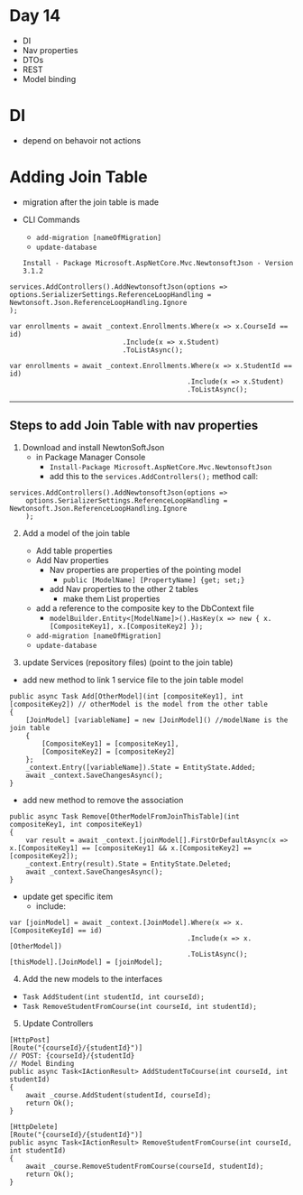 # Day 14

- DI
- Nav properties
- DTOs
- REST
- Model binding

# DI 
- depend on behavoir not actions

# Adding Join Table
- migration after the join table is made
- CLI Commands
    - `add-migration [nameOfMigration]`
    - `update-database`

    `Install - Package Microsoft.AspNetCore.Mvc.NewtonsoftJson - Version 3.1.2`
``` CSharp
services.AddControllers().AddNewtonsoftJson(options =>
options.SerializerSettings.ReferenceLoopHandling = Newtonsoft.Json.ReferenceLoopHandling.Ignore
);
```

```CSharp
var enrollments = await _context.Enrollments.Where(x => x.CourseId == id)
                            .Include(x => x.Student)
                            .ToListAsync();
```

```CSharp
var enrollments = await _context.Enrollments.Where(x => x.StudentId == id)
                                            .Include(x => x.Student)
                                            .ToListAsync();
```

---

## Steps to add Join Table with nav properties
1. Download and install NewtonSoftJson
    - in Package Manager Console
        - `Install-Package Microsoft.AspNetCore.Mvc.NewtonsoftJson`
        - add this to the `services.AddControllers();` method call:
```CSharp
services.AddControllers().AddNewtonsoftJson(options =>
    options.SerializerSettings.ReferenceLoopHandling = Newtonsoft.Json.ReferenceLoopHandling.Ignore
    );
```

2. Add a model of the join table
    - Add table properties
    - Add Nav properties
        - Nav properties are properties of the pointing model
            - `public [ModelName] [PropertyName] {get; set;}`
        - add Nav properties to the other 2 tables
            - make them List properties
    - add a reference to the composite key to the DbContext file
        - `modelBuilder.Entity<[ModelName]>().HasKey(x => new { x.[CompositeKey1], x.[CompositeKey2] });`
    - `add-migration [nameOfMigration]`
    - `update-database`


3. update Services (repository files) (point to the join table)
- add new method to link 1 service file to the join table model
```CSharp
public async Task Add[OtherModel](int [compositeKey1], int [compositeKey2]) // otherModel is the model from the other table
{
    [JoinModel] [variableName] = new [JoinModel]() //modelName is the join table
    {
        [CompositeKey1] = [compositeKey1],
        [CompositeKey2] = [compositeKey2]
    };
    _context.Entry([variableName]).State = EntityState.Added;
    await _context.SaveChangesAsync();
}
```
- add new method to remove the association
```CSharp
public async Task Remove[OtherModelFromJoinThisTable](int compositeKey1, int compositeKey1)
{
    var result = await _context.[joinModel[].FirstOrDefaultAsync(x => x.[CompositeKey1] == [compositeKey1] && x.[CompositeKey2] == [compositeKey2]);
    _context.Entry(result).State = EntityState.Deleted;
    await _context.SaveChangesAsync();
}
```
- update get specific item
    - include:
``` CSharp
var [joinModel] = await _context.[JoinModel].Where(x => x.[CompositeKeyId] == id)
                                            .Include(x => x.[OtherModel])
                                            .ToListAsync();
[thisModel].[JoinModel] = [joinModel];
```

4. Add the new models to the interfaces
- `Task AddStudent(int studentId, int courseId);`
- `Task RemoveStudentFromCourse(int courseId, int studentId);`

5. Update Controllers
```CSharp
[HttpPost]
[Route("{courseId}/{studentId}")]
// POST: {courseId}/{studentId}
// Model Binding
public async Task<IActionResult> AddStudentToCourse(int courseId, int studentId)
{
    await _course.AddStudent(studentId, courseId);
    return Ok();
}

[HttpDelete]
[Route("{courseId}/{studentId}")]
public async Task<IActionResult> RemoveStudentFromCourse(int courseId, int studentId)
{
    await _course.RemoveStudentFromCourse(courseId, studentId);
    return Ok();
}
```
